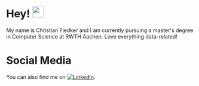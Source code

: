 
# Hey! <img src="https://raw.githubusercontent.com/MartinHeinz/MartinHeinz/master/wave.gif" width="30px">
My name is Christian Fiedker and I am currently pursuing a master's degree in Computer Science at RWTH Aachen. Love everything data-related!

# Social Media
You can also find me on [![LinkedIn][2.2]][2].

<!-- Icons -->

[2.2]: https://raw.githubusercontent.com/MartinHeinz/MartinHeinz/master/linkedin-3-16.png (LinkedIn icon without padding)

<!-- Links to your social media accounts -->

[2]: https://www.linkedin.com/in/christian-fiedler-4315571a9/
<!---
infer742/infer742 is a ✨ special ✨ repository because its `README.md` (this file) appears on your GitHub profile.
You can click the Preview link to take a look at your changes.
--->
